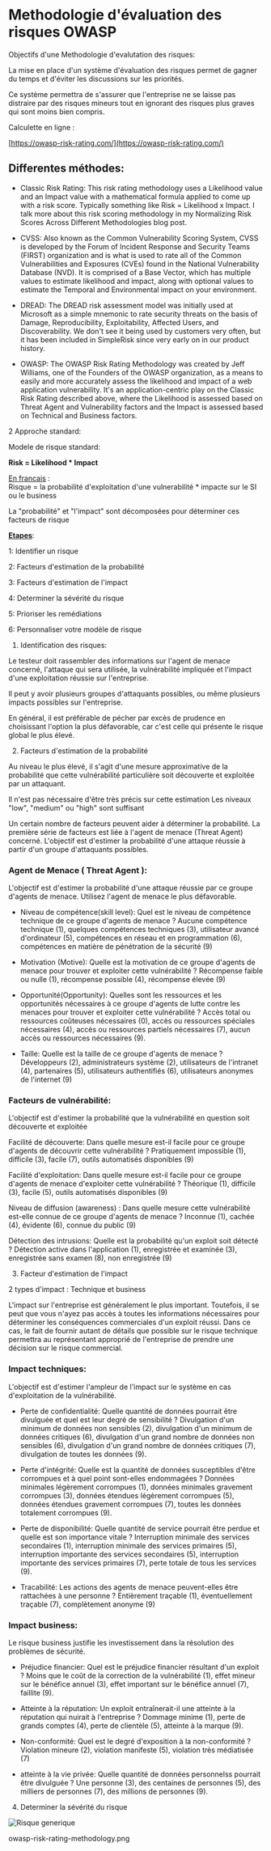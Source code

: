 # Methodologie d'évaluation des risques OWASP

Objectifs d'une Methodologie d'evalutation des risques:

La mise en place d'un système d'évaluation des risques permet de gagner du temps et d'éviter les discussions sur les priorités. 

Ce système permettra de s'assurer que l'entreprise ne se laisse pas distraire par des risques mineurs tout en ignorant des risques plus graves qui sont moins bien compris.

Calculette en ligne : 

[https://owasp-risk-rating.com/](https://owasp-risk-rating.com/)

## Differentes méthodes:

- Classic Risk Rating: This risk rating methodology uses a Likelihood value and an Impact value with a mathematical formula applied to come up with a risk score.  Typically something like Risk = Likelihood x Impact.  I talk more about this risk scoring methodology in my Normalizing Risk Scores Across Different Methodologies blog post.

- CVSS: Also known as the Common Vulnerability Scoring System, CVSS is developed by the Forum of Incident Response and Security Teams (FIRST) organization and is what is used to rate all of the Common Vulnerabilities and Exposures (CVEs) found in the National Vulnerability Database (NVD).  It is comprised of a Base Vector, which has multiple values to estimate likelihood and impact, along with optional values to estimate the Temporal and Environmental impact on your environment.

- DREAD: The DREAD risk assessment model was initially used at Microsoft as a simple mnemonic to rate security threats on the basis of Damage, Reproducibility, Exploitability, Affected Users, and Discoverability.  We don't see it being used by customers very often, but it has been included in SimpleRisk since very early on in our product history.

- OWASP: The OWASP Risk Rating Methodology was created by Jeff Williams, one of the Founders of the OWASP organization, as a means to easily and more accurately assess the likelihood and impact of a web application vulnerability.  It's an application-centric play on the Classic Risk Rating described above, where the Likelihood is assessed based on Threat Agent and Vulnerability factors and the Impact is assessed based on Technical and Business factors.


2 Approche standard:

Modele de risque standard: 

**Risk = Likelihood * Impact** 

<ins>En francais</ins> :  
Risque = la probabilité d'exploitation d'une vulnerabilité * impacte sur le SI ou le business



La "probabilité" et "l'impact" sont décomposées pour déterminer ces facteurs de risque

**<ins>Etapes</ins>**: 

  1: Identifier un risque

  2: Facteurs d'estimation de la probabilité

  3: Facteurs d'estimation de l'impact

  4: Determiner la sévérité du risque

  5: Prioriser les remédiations

  6: Personnaliser votre modèle de risque


1. Identification des risques:

Le testeur doit rassembler des informations sur l'agent de menace concerné, l'attaque qui sera utilisée, la vulnérabilité impliquée et l'impact d'une exploitation réussie sur l'entreprise. 

Il peut y avoir plusieurs groupes d'attaquants possibles, ou même plusieurs impacts possibles sur l'entreprise.

En général, il est préférable de pécher par excès de prudence en choisissant l'option la plus défavorable, car c'est celle qui présente le risque global le plus élevé.

2. Facteurs d'estimation de la probabilité 

Au niveau le plus élevé, il s'agit d'une mesure approximative de la probabilité que cette vulnérabilité particulière soit découverte et exploitée par un attaquant.

Il n'est pas nécessaire d'être très précis sur cette estimation
Les niveaux "low", "medium" ou "high" sont suffisant


Un certain nombre de facteurs peuvent aider à déterminer la probabilité. La première série de facteurs est liée à l'agent de menace (Threat Agent) concerné. L'objectif est d'estimer la probabilité d'une attaque réussie à partir d'un groupe d'attaquants possibles.


### Agent de Menace ( Threat Agent ):

L'objectif est d'estimer la probabilité d'une attaque réussie par ce groupe d'agents de menace. Utilisez l'agent de menace le plus défavorable.

- Niveau de compétence(skill level): Quel est le niveau de compétence technique de ce groupe d'agents de menace ? 
    Aucune compétence technique (1), quelques compétences techniques (3), utilisateur avancé d'ordinateur (5), compétences en réseau et en programmation (6), compétences en matière de pénétration de la sécurité (9)

- Motivation (Motive): Quelle est la motivation de ce groupe d'agents de menace pour trouver et exploiter cette vulnérabilité ? 
    Récompense faible ou nulle (1), récompense possible (4), récompense élevée (9)

- Opportunité(Opportunity): Quelles sont les ressources et les opportunités nécessaires à ce groupe d'agents de lutte contre les menaces pour trouver et exploiter cette vulnérabilité ?
    Accès total ou ressources coûteuses nécessaires (0), accès ou ressources spéciales nécessaires (4), accès ou ressources partiels nécessaires (7), aucun accès ou ressources nécessaires (9).

- Taille: Quelle est la taille de ce groupe d'agents de menace ?          
    Développeurs (2), administrateurs système (2), utilisateurs de l'intranet (4), partenaires (5), utilisateurs authentifiés (6), utilisateurs anonymes de l'internet (9)

### Facteurs de vulnérabilité:
L'objectif est d'estimer la probabilité que la vulnérabilité en question soit découverte et exploitée


Facilité de découverte: Dans quelle mesure est-il facile pour ce groupe d'agents de découvrir cette vulnérabilité ? 
    Pratiquement impossible (1), difficile (3), facile (7), outils automatisés disponibles (9)

Facilité d'exploitation: Dans quelle mesure est-il facile pour ce groupe d'agents de menace d'exploiter cette vulnérabilité ?
    Théorique (1), difficile (3), facile (5), outils automatisés disponibles (9)

Niveau de diffusion (awareness) : Dans quelle mesure cette vulnérabilité est-elle connue de ce groupe d'agents de menace ?
    Inconnue (1), cachée (4), évidente (6), connue du public (9)

Détection des intrusions: Quelle est la probabilité qu'un exploit soit détecté ? 
    Détection active dans l'application (1), enregistrée et examinée (3), enregistrée sans examen (8), non enregistrée (9)

3. Facteur d'estimation de l'impact

2 types d'impact : Technique et  business 

L'impact sur l'entreprise est généralement le plus important.
Toutefois, il se peut que vous n'ayez pas accès à toutes les informations nécessaires pour déterminer les conséquences commerciales d'un exploit réussi. 
Dans ce cas, le fait de fournir autant de détails que possible sur le risque technique permettra au représentant approprié de l'entreprise de prendre une décision sur le risque commercial.

### Impact techniques:

L'objectif est d'estimer l'ampleur de l'impact sur le système en cas d'exploitation de la vulnérabilité.

- Perte de confidentialité: Quelle quantité de données pourrait être divulguée et quel est leur degré de sensibilité ?
    Divulgation d'un minimum de données non sensibles (2), divulgation d'un minimum de données critiques (6), divulgation d'un grand nombre de données non sensibles (6), divulgation d'un grand nombre de données critiques (7), divulgation de toutes les données (9).

- Perte d'intégrité: Quelle est la quantité de données susceptibles d'être corrompues et à quel point sont-elles endommagées ?
    Données minimales légèrement corrompues (1), données minimales gravement corrompues (3), données étendues légèrement corrompues (5), données étendues gravement corrompues (7), toutes les données totalement corrompues (9).

- Perte de disponibilité: Quelle quantité de service pourrait être perdue et quelle est son importance vitale ?
    Interruption minimale des services secondaires (1), interruption minimale des services primaires (5), interruption importante des services secondaires (5), interruption importante des services primaires (7), perte totale de tous les services (9).

- Tracabilité: Les actions des agents de menace peuvent-elles être rattachées à une personne ?
    Entièrement traçable (1), éventuellement traçable (7), complètement anonyme (9)

### Impact business: 

Le risque business justifie les investissement dans la résolution des problèmes de sécurité.

- Préjudice financier: Quel est le préjudice financier résultant d'un exploit ? 
    Moins que le coût de la correction de la vulnérabilité (1), effet mineur sur le bénéfice annuel (3), effet important sur le bénéfice annuel (7), faillite (9).

- Atteinte à la réputation: Un exploit entraînerait-il une atteinte à la réputation qui nuirait à l'entreprise ? 
    Dommage minime (1), perte de grands comptes (4), perte de clientèle (5), atteinte à la marque (9).

- Non-conformité: Quel est le degré d'exposition à la non-conformité ?
   Violation mineure (2), violation manifeste (5), violation très médiatisée (7)

- atteinte à la vie privée: Quelle quantité de données personnelss pourrait être divulguée ?
    Une personne (3), des centaines de personnes (5), des milliers de personnes (7), des millions de personnes (9).


4.  Determiner la sévérité du risque

![Risque generique](images/owasp-generic-level.png)


owasp-risk-rating-methodology.png
